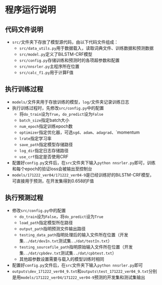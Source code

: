 # 程序运行说明

## 代码文件说明

+ `src/`文件夹下存放了模型源代码，由以下代码文件组成：
  + `src/data_utils.py`用于数据载入，读取词典文件、训练数据和预测数据
  + `src/model.py`定义了BiLSTM-CRF模型
  + `src/config.py`存储训练和预测时的各项超参数和配置
  + `src/nnsrler.py`主程序所在位置
  + `src/calc_f1.py`用于计算F值


## 执行训练过程
+ `models/`文件夹用于存放训练的模型，`log/`文件夹记录训练日志
+ 执行训练过程时，先修改`src/config.py`中的配置
  + 将`do_train`设为`True`，`do_predict`设为`False`
  + `batch_size`指定batch大小
  + `num_epoch`指定训练epoch数
  + `optimizer`指定优化器，可选`sgd`、`adam`、`adagrad`、`momentum
  + `lrate`指定学习率
  + `save_path`指定模型存储路径
  + `log_dir`指定日志存储路径
  + `use_crf`指定是否使用CRF
+ 配置好`config.py`文件后，在`src`文件夹下输入`python nnsrler.py`即可，训练和每个epoch的验证loss会被输出至控制台
+ `models/171222_ver04/171222_ver04-9`是已经训练好的BiLSTM-CRF模型，可直接用于预测，在开发集得到0.658的F值

## 执行预测过程
+ 修改`src/config.py`中的配置
  + `do_train`设为`False`，将`do_predict`设为`True`
  + `load_path`指定模型所在路径
  + `output_path`指明预测文件输出路径
  + `testing_data_path`指明处理后的输入文件所在位置（开发集`../dat/devIn.txt`测试集`../dat/testIn.txt`）
  + `testing_sourcefile_path`指明原始输入文件所在位置（开发集`../dat/cpbdev.txt`测试集`../dat/cpbtest.txt`）
  + 其他超参数设置需要与载入的模型训练时相同
+ 配置好`config.py`文件后，在`src`文件夹下输入`python nnsrler.py`即可
+ `outputs\dev_171222_ver04_9.txt`和`outputs\test_171222_ver04_9.txt`分别是用`models/171222_ver04/171222_ver04-9`预测的开发集和测试集输出